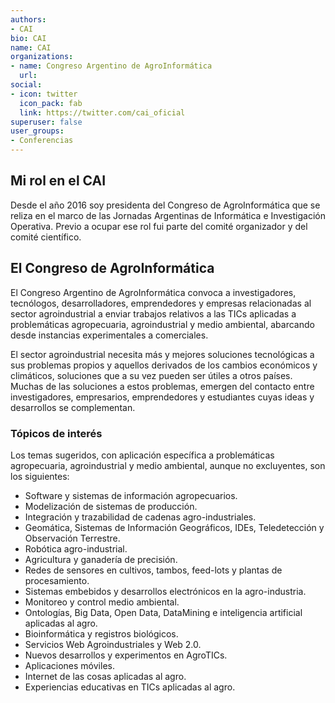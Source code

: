 ```yaml
---
authors:
- CAI
bio: CAI
name: CAI
organizations:
- name: Congreso Argentino de AgroInformática
  url: 
social:
- icon: twitter
  icon_pack: fab
  link: https://twitter.com/cai_oficial
superuser: false
user_groups:
- Conferencias
---
```


## Mi rol en el CAI

Desde el año 2016 soy presidenta del Congreso de AgroInformática que se reliza en el marco de las Jornadas Argentinas de Informática e Investigación Operativa.  Previo a ocupar ese rol fui parte del comité organizador y del comité científico.


## El Congreso de AgroInformática

El Congreso Argentino de AgroInformática convoca a investigadores, tecnólogos, desarrolladores, emprendedores y empresas relacionadas al sector agroindustrial a enviar trabajos relativos a las TICs aplicadas a problemáticas agropecuaria, agroindustrial y medio ambiental, abarcando desde instancias experimentales a comerciales.

El sector agroindustrial necesita más y mejores soluciones tecnológicas a sus problemas propios y aquellos derivados de los cambios económicos y climáticos, soluciones que a su vez pueden ser útiles a otros países. Muchas de las soluciones a estos problemas, emergen del contacto entre investigadores, empresarios, emprendedores y estudiantes cuyas ideas y desarrollos se complementan.

### Tópicos de interés

Los temas sugeridos, con aplicación específica a problemáticas agropecuaria, agroindustrial y medio ambiental, aunque no excluyentes, son los siguientes:

- Software y sistemas de información agropecuarios.
- Modelización de sistemas de producción.
- Integración y trazabilidad de cadenas agro-industriales.
- Geomática, Sistemas de Información Geográficos, IDEs, Teledetección y Observación Terrestre.
- Robótica agro-industrial.
- Agricultura y ganadería de precisión.
- Redes de sensores en cultivos, tambos, feed-lots y plantas de procesamiento.
- Sistemas embebidos y desarrollos electrónicos en la agro-industria.
- Monitoreo y control medio ambiental.
- Ontologías, Big Data, Open Data, DataMining e inteligencia artificial aplicadas al agro.
- Bioinformática y registros biológicos.
- Servicios Web Agroindustriales y Web 2.0.
- Nuevos desarrollos y experimentos en AgroTICs.
- Aplicaciones móviles.
- Internet de las cosas aplicadas al agro.
- Experiencias educativas en TICs aplicadas al agro.